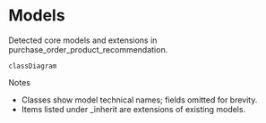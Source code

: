 # Models

Detected core models and extensions in purchase_order_product_recommendation.

```mermaid
classDiagram
```

Notes
- Classes show model technical names; fields omitted for brevity.
- Items listed under _inherit are extensions of existing models.
